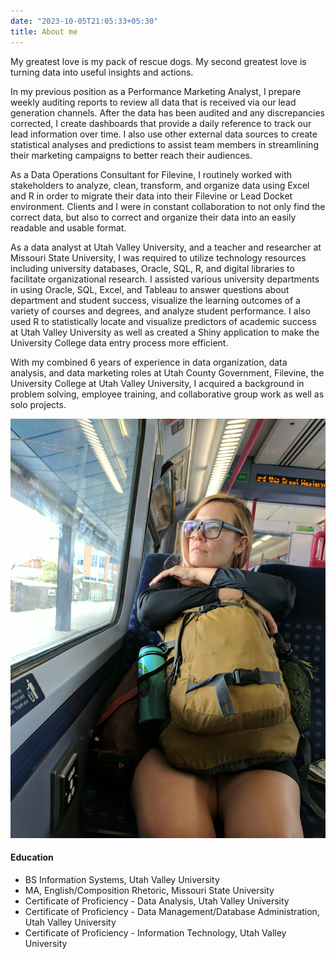 ```yaml
---
date: "2023-10-05T21:05:33+05:30"
title: About me
---
```


My greatest love is my pack of rescue dogs. My second greatest love is turning data into useful insights and actions.



In my previous position as a Performance Marketing Analyst, I prepare weekly auditing reports to review all data that is received via our lead generation channels. After the data has been audited and any discrepancies corrected, I create dashboards that provide a daily reference to track our lead information over time. I also use other external data sources to create statistical analyses and predictions to assist team members in streamlining their marketing campaigns to better reach their audiences.

As a Data Operations Consultant for Filevine, I routinely worked with stakeholders to analyze, clean, transform, and organize data using Excel and R in order to migrate their data into their Filevine or Lead Docket environment. Clients and I were in constant collaboration to not only find the correct data, but also to correct and organize their data into an easily readable and usable format.

As a data analyst at Utah Valley University, and a teacher and researcher at Missouri State University, I was required to utilize technology resources including university databases, Oracle, SQL, R, and digital libraries to facilitate organizational research. I assisted various university departments in using Oracle, SQL, Excel, and Tableau to answer questions about department and student success, visualize the learning outcomes of a variety of courses and degrees, and analyze student performance. I also used R to statistically locate and visualize predictors of academic success at Utah Valley University as well as created a Shiny application to make the University College data entry process more efficient.

With my combined 6 years of experience in data organization, data analysis, and data marketing roles at Utah County Government, Filevine, the University College at Utah Valley University, I acquired a background in problem solving, employee training, and collaborative group work as well as solo projects.


![This is me][1]



#### Education

* BS Information Systems, Utah Valley University
* MA, English/Composition Rhetoric, Missouri State University
* Certificate of Proficiency - Data Analysis, Utah Valley University
* Certificate of Proficiency - Data Management/Database Administration, Utah Valley University
* Certificate of Proficiency - Information Technology, Utah Valley University



[1]: Me_TrainFr.jpg
